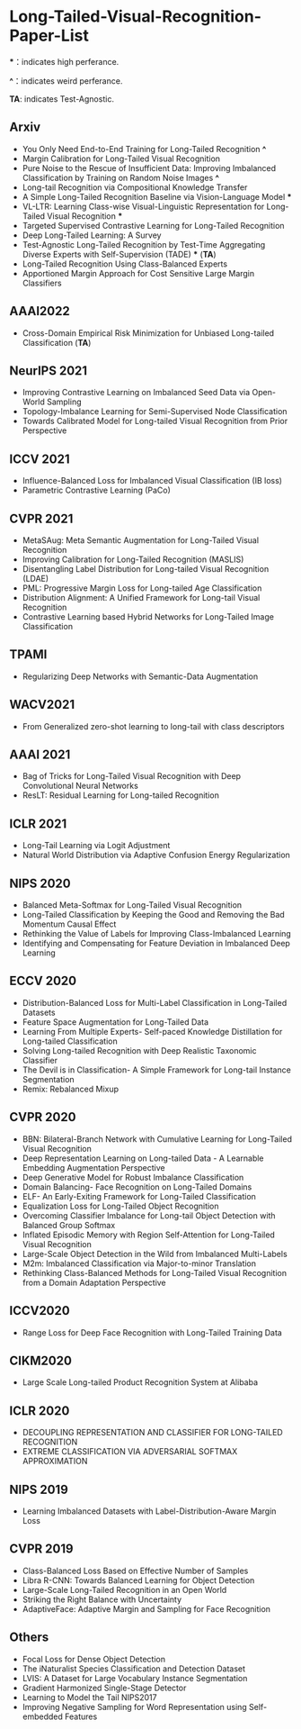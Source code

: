# Long-Tailed-Visual-Recognition-Paper-List

**\***：indicates high perferance. 

**\^**：indicates weird perferance. 

**TA**: indicates Test-Agnostic. 

## Arxiv

- You Only Need End-to-End Training for Long-Tailed Recognition **\^**
- Margin Calibration for Long-Tailed Visual Recognition 
- Pure Noise to the Rescue of Insufficient Data: Improving Imbalanced Classification by Training on Random Noise Images **\^**
- Long-tail Recognition via Compositional Knowledge Transfer
- A Simple Long-Tailed Recognition Baseline via Vision-Language Model **\***
- VL-LTR: Learning Class-wise Visual-Linguistic Representation for Long-Tailed Visual Recognition **\***
- Targeted Supervised Contrastive Learning for Long-Tailed Recognition
- Deep Long-Tailed Learning: A Survey
- Test-Agnostic Long-Tailed Recognition by Test-Time Aggregating Diverse Experts with Self-Supervision (TADE) **\***  (**TA**)
- Long-Tailed Recognition Using Class-Balanced Experts
- Apportioned Margin Approach for Cost Sensitive Large Margin Classifiers

## AAAI2022
- Cross-Domain Empirical Risk Minimization for Unbiased Long-tailed Classification (**TA**)

## NeurIPS 2021
- Improving Contrastive Learning on Imbalanced Seed Data via Open-World Sampling
- Topology-Imbalance Learning for Semi-Supervised Node Classification
- Towards Calibrated Model for Long-tailed Visual Recognition from Prior Perspective

## ICCV 2021
- Influence-Balanced Loss for Imbalanced Visual Classification (IB loss)
- Parametric Contrastive Learning (PaCo)


## CVPR 2021
- MetaSAug: Meta Semantic Augmentation for Long-Tailed Visual Recognition
- Improving Calibration for Long-Tailed Recognition (MASLIS)
- Disentangling Label Distribution for Long-tailed Visual Recognition (LDAE)
- PML: Progressive Margin Loss for Long-tailed Age Classification
- Distribution Alignment: A Unified Framework for Long-tail Visual Recognition
- Contrastive Learning based Hybrid Networks for Long-Tailed Image Classification

## TPAMI
- Regularizing Deep Networks with Semantic-Data Augmentation

## WACV2021
- From Generalized zero-shot learning to long-tail with class descriptors

## AAAI 2021
- Bag of Tricks for Long-Tailed Visual Recognition with Deep Convolutional Neural Networks
- ResLT: Residual Learning for Long-tailed Recognition

## ICLR 2021
- Long-Tail Learning via Logit Adjustment
- Natural World Distribution via Adaptive Confusion Energy Regularization

## NIPS 2020
- Balanced Meta-Softmax for Long-Tailed Visual Recognition
- Long-Tailed Classification by Keeping the Good and Removing the Bad Momentum Causal Effect
- Rethinking the Value of Labels for Improving Class-Imbalanced Learning
- Identifying and Compensating for Feature Deviation in Imbalanced Deep Learning

## ECCV 2020
- Distribution-Balanced Loss for Multi-Label Classification in Long-Tailed Datasets
- Feature Space Augmentation for Long-Tailed Data
- Learning From Multiple Experts- Self-paced Knowledge Distillation for Long-tailed Classification
- Solving Long-tailed Recognition with Deep Realistic Taxonomic Classifier
- The Devil is in Classification- A Simple Framework for Long-tail Instance Segmentation
- Remix: Rebalanced Mixup


## CVPR 2020
- BBN: Bilateral-Branch Network with Cumulative Learning for Long-Tailed Visual Recognition
- Deep Representation Learning on Long-tailed Data - A Learnable Embedding Augmentation Perspective
- Deep Generative Model for Robust Imbalance Classification
- Domain Balancing- Face Recognition on Long-Tailed Domains
- ELF- An Early-Exiting Framework for Long-Tailed Classification
- Equalization Loss for Long-Tailed Object Recognition
- Overcoming Classifier Imbalance for Long-tail Object Detection with Balanced Group Softmax
- Inflated Episodic Memory with Region Self-Attention for Long-Tailed Visual Recognition
- Large-Scale Object Detection in the Wild from Imbalanced Multi-Labels
- M2m: Imbalanced Classification via Major-to-minor Translation
- Rethinking Class-Balanced Methods for Long-Tailed Visual Recognition from a Domain Adaptation Perspective

## ICCV2020
- Range Loss for Deep Face Recognition with Long-Tailed Training Data

## CIKM2020
- Large Scale Long-tailed Product Recognition System at Alibaba

## ICLR 2020
- DECOUPLING REPRESENTATION AND CLASSIFIER FOR LONG-TAILED RECOGNITION
- EXTREME CLASSIFICATION VIA ADVERSARIAL SOFTMAX APPROXIMATION

## NIPS 2019
- Learning Imbalanced Datasets with Label-Distribution-Aware Margin Loss

## CVPR 2019
- Class-Balanced Loss Based on Effective Number of Samples
- Libra R-CNN: Towards Balanced Learning for Object Detection
- Large-Scale Long-Tailed Recognition in an Open World
- Striking the Right Balance with Uncertainty
- AdaptiveFace: Adaptive Margin and Sampling for Face Recognition

## Others
- Focal Loss for Dense Object Detection
- The iNaturalist Species Classification and Detection Dataset
- LVIS: A Dataset for Large Vocabulary Instance Segmentation
- Gradient Harmonized Single-Stage Detector
- Learning to Model the Tail NIPS2017
- Improving Negative Sampling for Word Representation using Self-embedded Features
